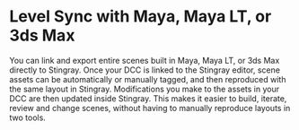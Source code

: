 # Level Sync with Maya, Maya LT, or 3ds Max

You can link and export entire scenes built in Maya, Maya LT, or 3ds Max directly to Stingray. Once your DCC is linked to the Stingray editor, scene assets can be automatically or manually tagged, and then reproduced with the same layout in Stingray. Modifications you make to the assets in your DCC are then updated inside Stingray. This makes it easier to build, iterate, review and change scenes, without having to manually reproduce layouts in two tools.
